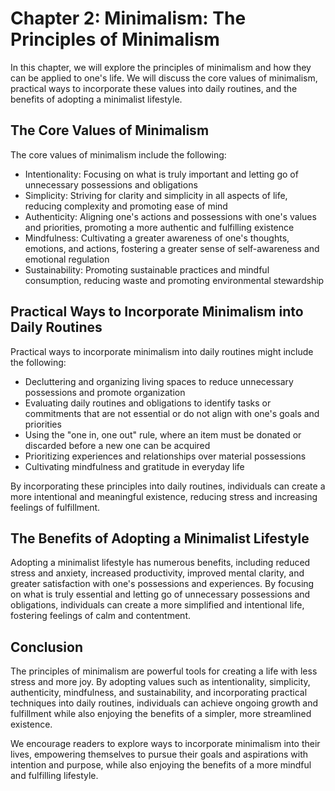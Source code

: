 Chapter 2: Minimalism: The Principles of Minimalism
===================================================

In this chapter, we will explore the principles of minimalism and how they can be applied to one's life. We will discuss the core values of minimalism, practical ways to incorporate these values into daily routines, and the benefits of adopting a minimalist lifestyle.

The Core Values of Minimalism
-----------------------------

The core values of minimalism include the following:

* Intentionality: Focusing on what is truly important and letting go of unnecessary possessions and obligations
* Simplicity: Striving for clarity and simplicity in all aspects of life, reducing complexity and promoting ease of mind
* Authenticity: Aligning one's actions and possessions with one's values and priorities, promoting a more authentic and fulfilling existence
* Mindfulness: Cultivating a greater awareness of one's thoughts, emotions, and actions, fostering a greater sense of self-awareness and emotional regulation
* Sustainability: Promoting sustainable practices and mindful consumption, reducing waste and promoting environmental stewardship

Practical Ways to Incorporate Minimalism into Daily Routines
------------------------------------------------------------

Practical ways to incorporate minimalism into daily routines might include the following:

* Decluttering and organizing living spaces to reduce unnecessary possessions and promote organization
* Evaluating daily routines and obligations to identify tasks or commitments that are not essential or do not align with one's goals and priorities
* Using the "one in, one out" rule, where an item must be donated or discarded before a new one can be acquired
* Prioritizing experiences and relationships over material possessions
* Cultivating mindfulness and gratitude in everyday life

By incorporating these principles into daily routines, individuals can create a more intentional and meaningful existence, reducing stress and increasing feelings of fulfillment.

The Benefits of Adopting a Minimalist Lifestyle
-----------------------------------------------

Adopting a minimalist lifestyle has numerous benefits, including reduced stress and anxiety, increased productivity, improved mental clarity, and greater satisfaction with one's possessions and experiences. By focusing on what is truly essential and letting go of unnecessary possessions and obligations, individuals can create a more simplified and intentional life, fostering feelings of calm and contentment.

Conclusion
----------

The principles of minimalism are powerful tools for creating a life with less stress and more joy. By adopting values such as intentionality, simplicity, authenticity, mindfulness, and sustainability, and incorporating practical techniques into daily routines, individuals can achieve ongoing growth and fulfillment while also enjoying the benefits of a simpler, more streamlined existence.

We encourage readers to explore ways to incorporate minimalism into their lives, empowering themselves to pursue their goals and aspirations with intention and purpose, while also enjoying the benefits of a more mindful and fulfilling lifestyle.
